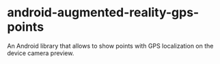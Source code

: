 # android-augmented-reality-gps-points
An Android library that allows to show points with GPS localization on the device camera preview.
